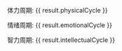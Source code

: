 <!-- <template>   -->
  <div>  
    <el-date-picker  
      v-model="birthDate"  
      type="date"  
      placeholder="选择出生日期"  
      @change="calculateBiorhythm"  
    ></el-date-picker>  
    <div v-if="result">  
      <p>体力周期: {{ result.physicalCycle }}</p>  
      <p>情绪周期: {{ result.emotionalCycle }}</p>  
      <p>智力周期: {{ result.intellectualCycle }}</p>  
    </div>  
  </div>  
<!-- </template>   -->
  
<script>  
import { ref, computed } from 'vue';  
  
export default {  
  setup() {  
    const birthDate = ref(null);  
    const result = ref(null);  
  
    const calculateBiorhythm = () => {  
      if (!birthDate.value) return;  
  
      const targetDate = new Date(); // 假设目标日期为当前日期  
      const daysSinceBirth = (targetDate - birthDate.value) / (1000 * 60 * 60 * 24);  
      const leapYears = Math.floor((targetDate.getFullYear() - birthDate.value.getFullYear()) / 4) -  
        Math.floor((birthDate.value.getMonth() > 2 ? birthDate.value.getFullYear() : birthDate.value.getFullYear() - 1) / 4) +  
        (birthDate.value.getMonth() === 2 && birthDate.value.getDate() >= 29 ? 1 : 0);  
  
      const X = Math.floor(365 * (targetDate.getFullYear() - birthDate.value.getFullYear()) + leapYears + (targetDate.getDate() - birthDate.value.getDate()));  
  
      const physicalCycle = {  
        cycle: Math.floor(X / 23),  
        day: X % 23,  
      };  
  
      const emotionalCycle = {  
        cycle: Math.floor(X / 28),  
        day: X % 28,  
      };  
  
      const intellectualCycle = {  
        cycle: Math.floor(X / 33),  
        day: X % 33,  
      };  
  
      result.value = {  
        physicalCycle: `第${physicalCycle.cycle + 1}周期第${physicalCycle.day + 1}天`,  
        emotionalCycle: `第${emotionalCycle.cycle + 1}周期第${emotionalCycle.day + 1}天`,  
        intellectualCycle: `第${intellectualCycle.cycle + 1}周期第${intellectualCycle.day + 1}天`,  
      };  
    };  
  
    return {  
      birthDate,  
      result,  
      calculateBiorhythm,  
    };  
  },  
};  
</script>  
  
<style scoped>  
/* 添加样式 */  
</style>